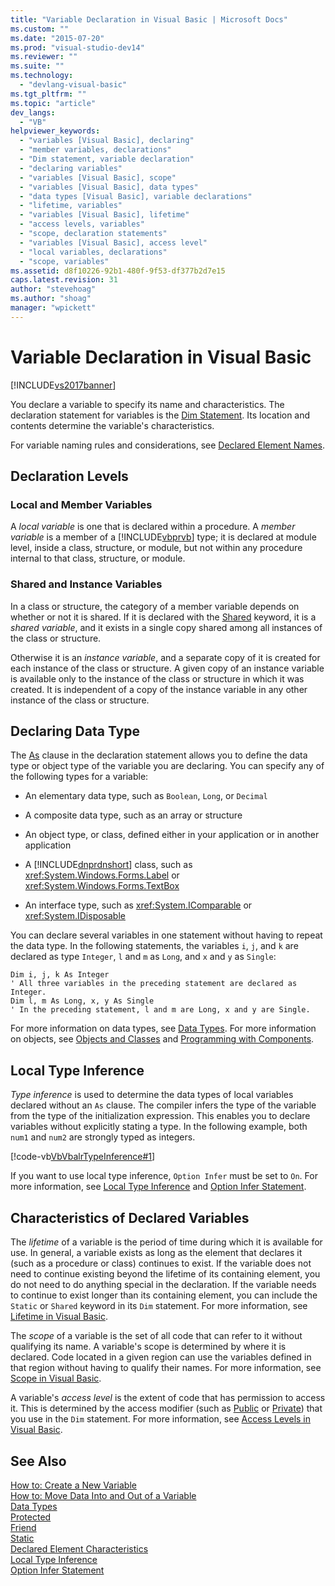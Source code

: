 ```yaml
---
title: "Variable Declaration in Visual Basic | Microsoft Docs"
ms.custom: ""
ms.date: "2015-07-20"
ms.prod: "visual-studio-dev14"
ms.reviewer: ""
ms.suite: ""
ms.technology: 
  - "devlang-visual-basic"
ms.tgt_pltfrm: ""
ms.topic: "article"
dev_langs: 
  - "VB"
helpviewer_keywords: 
  - "variables [Visual Basic], declaring"
  - "member variables, declarations"
  - "Dim statement, variable declaration"
  - "declaring variables"
  - "variables [Visual Basic], scope"
  - "variables [Visual Basic], data types"
  - "data types [Visual Basic], variable declarations"
  - "lifetime, variables"
  - "variables [Visual Basic], lifetime"
  - "access levels, variables"
  - "scope, declaration statements"
  - "variables [Visual Basic], access level"
  - "local variables, declarations"
  - "scope, variables"
ms.assetid: d8f10226-92b1-480f-9f53-df377b2d7e15
caps.latest.revision: 31
author: "stevehoag"
ms.author: "shoag"
manager: "wpickett"
---
```

# Variable Declaration in Visual Basic
[!INCLUDE[vs2017banner](../../../../visual-basic/includes/vs2017banner.md)]

You declare a variable to specify its name and characteristics. The declaration statement for variables is the [Dim Statement](../../../../visual-basic/language-reference/statements/dim-statement.md). Its location and contents determine the variable's characteristics.  
  
 For variable naming rules and considerations, see [Declared Element Names](../../../../visual-basic/programming-guide/language-features/declared-elements/declared-element-names.md).  
  
## Declaration Levels  
  
### Local and Member Variables  
 A *local variable* is one that is declared within a procedure. A *member variable* is a member of a [!INCLUDE[vbprvb](../../../../csharp/programming-guide/concepts/linq/includes/vbprvb-md.md)] type; it is declared at module level, inside a class, structure, or module, but not within any procedure internal to that class, structure, or module.  
  
### Shared and Instance Variables  
 In a class or structure, the category of a member variable depends on whether or not it is shared. If it is declared with the [Shared](../../../../visual-basic/language-reference/modifiers/shared.md) keyword, it is a *shared variable*, and it exists in a single copy shared among all instances of the class or structure.  
  
 Otherwise it is an *instance variable*, and a separate copy of it is created for each instance of the class or structure. A given copy of an instance variable is available only to the instance of the class or structure in which it was created. It is independent of a copy of the instance variable in any other instance of the class or structure.  
  
## Declaring Data Type  
 The [As](../../../../visual-basic/language-reference/statements/as-clause.md) clause in the declaration statement allows you to define the data type or object type of the variable you are declaring. You can specify any of the following types for a variable:  
  
-   An elementary data type, such as `Boolean`, `Long`, or `Decimal`  
  
-   A composite data type, such as an array or structure  
  
-   An object type, or class, defined either in your application or in another application  
  
-   A [!INCLUDE[dnprdnshort](../../../../csharp/getting-started/includes/dnprdnshort-md.md)] class, such as <xref:System.Windows.Forms.Label> or <xref:System.Windows.Forms.TextBox>  
  
-   An interface type, such as <xref:System.IComparable> or <xref:System.IDisposable>  
  
 You can declare several variables in one statement without having to repeat the data type. In the following statements, the variables `i`, `j`, and `k` are declared as type `Integer`, `l` and `m` as `Long`, and `x` and `y` as `Single`:  
  
```  
Dim i, j, k As Integer  
' All three variables in the preceding statement are declared as Integer.  
Dim l, m As Long, x, y As Single  
' In the preceding statement, l and m are Long, x and y are Single.  
```  
  
 For more information on data types, see [Data Types](../../../../visual-basic/programming-guide/language-features/data-types/index.md). For more information on objects, see [Objects and Classes](../../../../visual-basic/programming-guide/language-features/objects-and-classes/index.md) and [Programming with Components](../Topic/Programming%20with%20Components.md).  
  
## Local Type Inference  
 *Type inference* is used to determine the data types of local variables declared without an `As` clause. The compiler infers the type of the variable from the type of the initialization expression. This enables you to declare variables without explicitly stating a type. In the following example, both `num1` and `num2` are strongly typed as integers.  
  
 [!code-vb[VbVbalrTypeInference#1](../../../../visual-basic/language-reference/statements/codesnippet/visualbasic/variable-declaration_1.vb)]  
  
 If you want to use local type inference, `Option Infer` must be set to `On`. For more information, see [Local Type Inference](../../../../visual-basic/programming-guide/language-features/variables/local-type-inference.md) and [Option Infer Statement](../../../../visual-basic/language-reference/statements/option-infer-statement.md).  
  
## Characteristics of Declared Variables  
 The *lifetime* of a variable is the period of time during which it is available for use. In general, a variable exists as long as the element that declares it (such as a procedure or class) continues to exist. If the variable does not need to continue existing beyond the lifetime of its containing element, you do not need to do anything special in the declaration. If the variable needs to continue to exist longer than its containing element, you can include the `Static` or `Shared` keyword in its `Dim` statement. For more information, see [Lifetime in Visual Basic](../../../../visual-basic/programming-guide/language-features/declared-elements/lifetime.md).  
  
 The *scope* of a variable is the set of all code that can refer to it without qualifying its name. A variable's scope is determined by where it is declared. Code located in a given region can use the variables defined in that region without having to qualify their names. For more information, see [Scope in Visual Basic](../../../../visual-basic/programming-guide/language-features/declared-elements/scope.md).  
  
 A variable's *access level* is the extent of code that has permission to access it. This is determined by the access modifier (such as [Public](../../../../visual-basic/language-reference/modifiers/public.md) or [Private](../../../../visual-basic/language-reference/modifiers/private.md)) that you use in the `Dim` statement. For more information, see [Access Levels in Visual Basic](../../../../visual-basic/programming-guide/language-features/declared-elements/access-levels.md).  
  
## See Also  
 [How to: Create a New Variable](../../../../visual-basic/programming-guide/language-features/variables/how-to-create-a-new-variable.md)   
 [How to: Move Data Into and Out of a Variable](../../../../visual-basic/programming-guide/language-features/variables/how-to-move-data-into-and-out-of-a-variable.md)   
 [Data Types](../../../../visual-basic/language-reference/data-types/data-type-summary.md)   
 [Protected](../../../../visual-basic/language-reference/modifiers/protected.md)   
 [Friend](../../../../visual-basic/language-reference/modifiers/friend.md)   
 [Static](../../../../visual-basic/language-reference/modifiers/static.md)   
 [Declared Element Characteristics](../../../../visual-basic/programming-guide/language-features/declared-elements/declared-element-characteristics.md)   
 [Local Type Inference](../../../../visual-basic/programming-guide/language-features/variables/local-type-inference.md)   
 [Option Infer Statement](../../../../visual-basic/language-reference/statements/option-infer-statement.md)